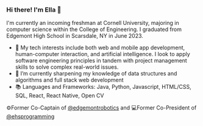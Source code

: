 ### Hi there! I'm Ella 👋

I'm currently an incoming freshman at Cornell University, majoring in computer science within the College of Engineering. I graduated from Edgemont High School in Scarsdale, NY in June 2023.

- 🔭 My tech interests include both web and mobile app development, human-computer interaction, and artificial intelligence. I look to apply software engineering principles in tandem with project management skills to solve complex real-world issues.     
- 🌱 I’m currently sharpening my knowledge of data structures and algorithms and full stack web development
- 📚 Languages and Frameworks: Java, Python, Javascript, HTML/CSS, SQL, React, React Native, Open CV

⚙️Former Co-Captain of [@edgemontrobotics](https://github.com/edgemontrobotics) and 💻Former Co-President of [@ehsprogramming](https://github.com/ehsprogramming)
